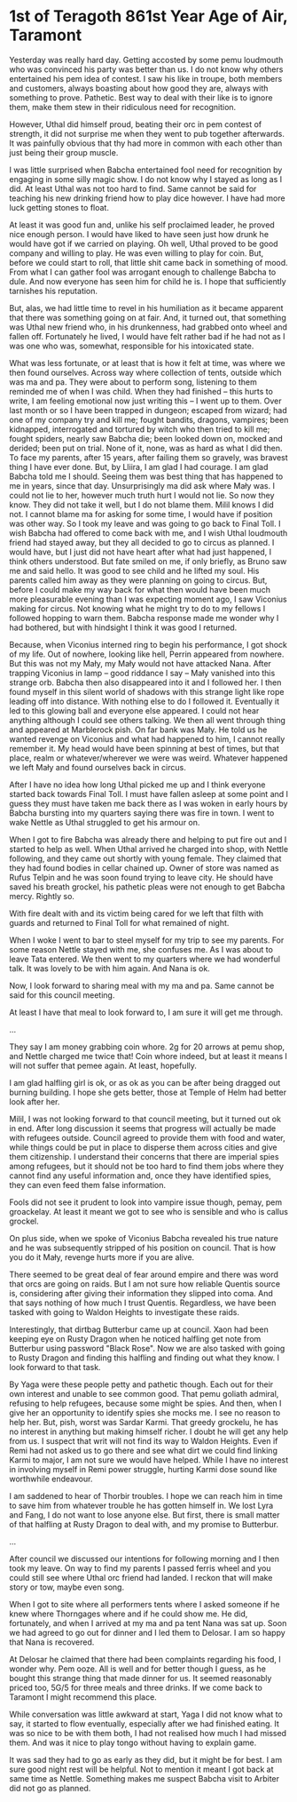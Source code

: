 # 1st of Teragoth 861st Year Age of Air, Taramont

Yesterday was really hard day. Getting accosted by some pemu loudmouth who was convinced his party was better than us. I do not know why others entertained his pem idea of contest. I saw his like in troupe, both members and customers, always boasting about how good they are, always with something to prove. Pathetic. Best way to deal with their like is to ignore them, make them stew in their ridiculous need for recognition.

However, Uthal did himself proud, beating their orc in pem contest of strength, it did not surprise me when they went to pub together afterwards. It was painfully obvious that thy had more in common with each other than just being their group muscle.

I was little surprised when Babcha entertained fool need for recognition by engaging in some silly magic show. I do not know why I stayed as long as I did. At least Uthal was not too hard to find. Same cannot be said for teaching his new drinking friend how to play dice however. I have had more luck getting stones to float.

At least it was good fun and, unlike his self proclaimed leader, he proved nice enough person. I would have liked to have seen just how drunk he would have got if we carried on playing. Oh well, Uthal proved to be good company and willing to play. He was even willing to play for coin. But, before we could start to roll, that little shit came back in something of mood. From what I can gather fool was arrogant enough to challenge Babcha to dule. And now everyone has seen him for child he is. I hope that sufficiently tarnishes his reputation.

But, alas, we had little time to revel in his humiliation as it became apparent that there was something going on at fair. And, it turned out, that something was Uthal new friend who, in his drunkenness, had grabbed onto wheel and fallen off. Fortunately he lived, I would have felt rather bad if he had not as I was one who was, somewhat, responsible for his intoxicated state.

What was less fortunate, or at least that is how it felt at time, was where we then found ourselves. Across way where collection of tents, outside which was ma and pa. They were about to perform song, listening to them reminded me of when I was child. When they had finished – this hurts to write, I am feeling emotional now just writing this – I went up to them. Over last month or so I have been trapped in dungeon; escaped from wizard; had one of my company try and kill me; fought bandits, dragons, vampires; been kidnapped, interrogated and tortured by witch who then tried to kill me; fought spiders, nearly saw Babcha die; been looked down on, mocked and derided; been put on trial. None of it, none, was as hard as what I did then. To face my parents, after 15 years, after failing them so gravely, was bravest thing I have ever done. But, by Lliira, I am glad I had courage. I am glad Babcha told me I should. Seeing them was best thing that has happened to me in years, since that day. Unsurprisingly ma did ask where Mały was. I could not lie to her, however much truth hurt I would not lie. So now they know. They did not take it well, but I do not blame them. Milil knows I did not. I cannot blame ma for asking for some time, I would have if position was other way. So I took my leave and was going to go back to Final Toll. I wish Babcha had offered to come back with me, and I wish Uthal loudmouth friend had stayed away, but they all decided to go to circus as planned. I would have, but I just did not have heart after what had just happened, I think others understood. But fate smiled on me, if only briefly, as Bruno saw me and said hello. It was good to see child and he lifted my soul. His parents called him away as they were planning on going to circus. But, before I could make my way back for what then would have been much more pleasurable evening than I was expecting moment ago, I saw Viconius making for circus. Not knowing what he might try to do to my fellows I followed hopping to warn them. Babcha response made me wonder why I had bothered, but with hindsight I think it was good I returned.

Because, when Viconius interned ring to begin his performance, I got shock of my life. Out of nowhere, looking like hell, Perrin appeared from nowhere. But this was not my Mały, my Mały would not have attacked Nana. After trapping Viconius in lamp – good riddance I say – Mały vanished into this strange orb. Babcha then also disappeared into it and I followed her. I then found myself in this silent world of shadows with this strange light like rope leading off into distance. With nothing else to do I followed it. Eventually it led to this glowing ball and everyone else appeared. I could not hear anything although I could see others talking. We then all went through thing and appeared at Marblerock pish. On far bank was Mały. He told us he wanted revenge on Viconius and what had happened to him, I cannot really remember it. My head would have been spinning at best of times, but that place, realm or whatever/wherever we were was weird. Whatever happened we left Mały and found ourselves back in circus.

After I have no idea how long Uthal picked me up and I think everyone started back towards Final Toll. I must have fallen asleep at some point and I guess they must have taken me back there as I was woken in early hours by Babcha bursting into my quarters saying there was fire in town. I went to wake Nettle as Uthal struggled to get his armour on.

When I got to fire Babcha was already there and helping to put fire out and I started to help as well. When Uthal arrived he charged into shop, with Nettle following, and they came out shortly with young female. They claimed that they had found bodies in cellar chained up. Owner of store was named as Rufus Telpin and he was soon found trying to leave city. He should have saved his breath grockel, his pathetic pleas were not enough to get Babcha mercy. Rightly so.

With fire dealt with and its victim being cared for we left that filth with guards and returned to Final Toll for what remained of night.

When I woke I went to bar to steel myself for my trip to see my parents. For some reason Nettle stayed with me, she confuses me. As I was about to leave Tata entered. We then went to my quarters where we had wonderful talk. It was lovely to be with him again. And Nana is ok.

Now, I look forward to sharing meal with my ma and pa. Same cannot be said for this council meeting.

At least I have that meal to look forward to, I am sure it will get me through.

...

They say I am money grabbing coin whore. 2g for 20 arrows at pemu shop, and Nettle charged me twice that! Coin whore indeed, but at least it means I will not suffer that pemee again. At least, hopefully.

I am glad halfling girl is ok, or as ok as you can be after being dragged out burning building. I hope she gets better, those at Temple of Helm had better look after her.

Milil, I was not looking forward to that council meeting, but it turned out ok in end. After long discussion it seems that progress will actually be made with refugees outside. Council agreed to provide them with food and water, while things could be put in place to disperse them across cities and give them citizenship. I understand their concerns that there are imperial spies among refugees, but it should not be too hard to find them jobs where they cannot find any useful information and, once they have identified spies, they can even feed them false information.

Fools did not see it prudent to look into vampire issue though, pemay, pem groackelay. At least it meant we got to see who is sensible and who is callus grockel.

On plus side, when we spoke of Viconius Babcha revealed his true nature and he was subsequently stripped of his position on council. That is how you do it Mały, revenge hurts more if you are alive.

There seemed to be great deal of fear around empire and there was word that orcs are going on raids. But I am not sure how reliable Quentis source is, considering after giving their information they slipped into coma. And that says nothing of how much I trust Quentis. Regardless, we have been tasked with going to Waldon Heights to investigate these raids.

Interestingly, that dirtbag Butterbur came up at council. Xaon had been keeping eye on Rusty Dragon when he noticed halfling get note from Butterbur using password "Black Rose". Now we are also tasked with going to Rusty Dragon and finding this halfling and finding out what they know. I look forward to that task.

By Yaga were these people petty and pathetic though. Each out for their own interest and unable to see common good. That pemu goliath admiral, refusing to help refugees, because some might be spies. And then, when I give her an opportunity to identify spies she mocks me. I see no reason to help her. But, pish, worst was Sardar Karmi. That greedy grockelu, he has no interest in anything but making himself richer. I doubt he will get any help from us. I suspect that writ will not find its way to Waldon Heights. Even if Remi had not asked us to go there and see what dirt we could find linking Karmi to major, I am not sure we would have helped. While I have no interest in involving myself in Remi power struggle, hurting Karmi dose sound like worthwhile endeavour.

I am saddened to hear of Thorbir troubles. I hope we can reach him in time to save him from whatever trouble he has gotten himself in. We lost Lyra and Fang, I do not want to lose anyone else. But first, there is small matter of that halfling at Rusty Dragon to deal with, and my promise to Butterbur.

...

After council we discussed our intentions for following morning and I then took my leave. On way to find my parents I passed ferris wheel and you could still see where Uthal orc friend had landed. I reckon that will make story or tow, maybe even song.

When I got to site where all performers tents where I asked someone if he knew where Thorngages where and if he could show me. He did, fortunately, and when I arrived at my ma and pa tent Nana was sat up. Soon we had agreed to go out for dinner and I led them to Delosar. I am so happy that Nana is recovered.

At Delosar he claimed that there had been complaints regarding his food, I wonder why. Pem ooze. All is well and for better though I guess, as he bought this strange thing that made dinner for us. It seemed reasonably priced too, 5G/5 for three meals and three drinks. If we come back to Taramont I might recommend this place.

While conversation was little awkward at start, Yaga I did not know what to say, it started to flow eventually, especially after we had finished eating. It was so nice to be with them both, I had not realised how much I had missed them. And was it nice to play tongo without having to explain game.

It was sad they had to go as early as they did, but it might be for best. I am sure good night rest will be helpful. Not to mention it meant I got back at same time as Nettle. Something makes me suspect Babcha visit to Arbiter did not go as planned.

